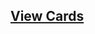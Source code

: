 ## [View Cards](<https://sims-s.github.io/mtg-card-gen/GenerationTypesRound2/sample_k=0_p=1.00_t=0.70/sample_k=0_p=1.00_t=0.70.html>)